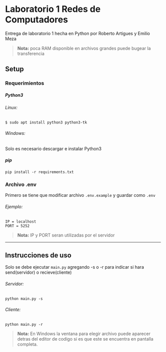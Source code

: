 # Laboratorio 1 Redes de Computadores
Entrega de laboratorio 1 hecha en Python por Roberto Artigues y Emilio Meza
> **Nota:** poca RAM disponible en archivos grandes puede bugear la transferencia


## Setup

### Requerimientos
##### Python3
###### Linux:
```
$ sudo apt install python3 python3-tk
```
###### Windows:
Solo es necesario descargar e instalar Python3
##### pip 
```
pip install -r requirements.txt
```

### Archivo .env
Primero se tiene que modificar archivo `.env.example` y guardar como `.env`

###### Ejemplo:
```
IP = localhost
PORT = 5252
```
> **Nota:** IP y PORT seran utilizadas por el servidor

---
## Instrucciones de uso
Solo se debe ejecutar `main.py` agregando -s o -r para indicar si hara send(servidor) o recieve(cliente)


###### Servidor:
```console
python main.py -s
```
###### Cliente:
```console
python main.py -r
```
> **Nota:** En Windows la ventana para elegir archivo puede aparecer detras del editor de codigo si es que este se encuentra en pantalla completa.



